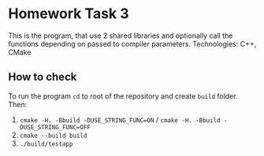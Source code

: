 # Homework Task 3

This is the program, that use 2 shared libraries and optionally call the functions depending on passed to compiler parameters.
Technologies: C++, CMake

## How to check

To run the program `cd` to root of the repository and create `build` folder. Then:
1. `cmake -H. -Bbuild -DUSE_STRING_FUNC=ON` / `cmake -H. -Bbuild -DUSE_STRING_FUNC=OFF` 
2. `cmake --build build`
3. `./build/testapp`
